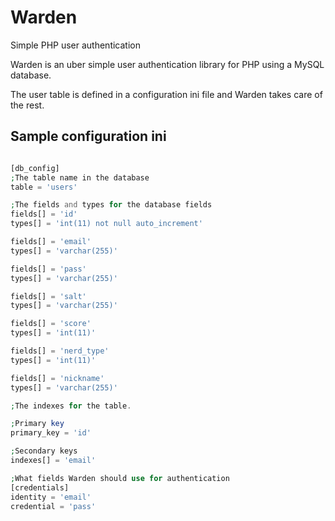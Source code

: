 Warden
======

Simple PHP user authentication

Warden is an uber simple user authentication library for PHP using a MySQL
database. 

The user table is defined in a configuration ini file and Warden takes care of
the rest.


Sample configuration ini
------------------------
```php

[db_config]
;The table name in the database
table = 'users'

;The fields and types for the database fields
fields[] = 'id'
types[] = 'int(11) not null auto_increment'

fields[] = 'email'
types[] = 'varchar(255)'

fields[] = 'pass'
types[] = 'varchar(255)'

fields[] = 'salt'
types[] = 'varchar(255)'

fields[] = 'score'
types[] = 'int(11)'

fields[] = 'nerd_type'
types[] = 'int(11)'

fields[] = 'nickname'
types[] = 'varchar(255)'

;The indexes for the table.

;Primary key
primary_key = 'id'

;Secondary keys
indexes[] = 'email'

;What fields Warden should use for authentication
[credentials]
identity = 'email'
credential = 'pass'
```
